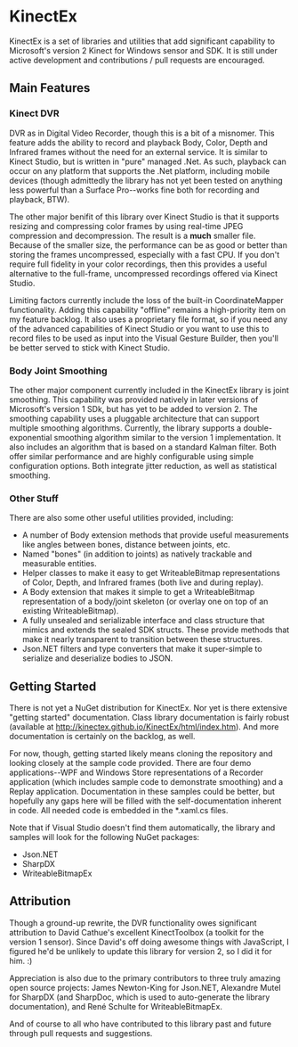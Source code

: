 KinectEx
========
KinectEx is a set of libraries and utilities that add significant capability to Microsoft's version 2 Kinect for Windows sensor and SDK. It is still under active development and contributions / pull requests are encouraged.

## Main Features

### Kinect DVR

DVR as in Digital Video Recorder, though this is a bit of a misnomer. This feature adds the ability to record and playback Body, Color, Depth and Infrared frames without the need for an external service. It is similar to Kinect Studio, but is written in "pure" managed .Net. As such, playback can occur on any platform that supports the .Net platform, including mobile devices (though admittedly the library has not yet been tested on anything less powerful than a Surface Pro--works fine both for recording and playback, BTW).

The other major benifit of this library over Kinect Studio is that it supports resizing and compressing color frames by using real-time JPEG compression and decompression. The result is a **much** smaller file. Because of the smaller size, the performance can be as good or better than storing the frames uncompressed, especially with a fast CPU. If you don't require full fidelity in your color recordings, then this provides a useful alternative to the full-frame, uncompressed recordings offered via Kinect Studio.

Limiting factors currently include the loss of the built-in CoordinateMapper functionality. Adding this capability "offline" remains a high-priority item on my feature backlog. It also uses a proprietary file format, so if you need any of the advanced capabilities of Kinect Studio or you want to use this to record files to be used as input into the Visual Gesture Builder, then you'll be better served to stick with Kinect Studio.

### Body Joint Smoothing

The other major component currently included in the KinectEx library is joint smoothing. This capability was provided natively in later versions of Microsoft's version 1 SDk, but has yet to be added to version 2. The smoothing capability uses a pluggable architecture that can support multiple smoothing algorithms. Currently, the library supports a double-exponential smoothing algorithm similar to the version 1 implementation. It also includes an algorithm that is based on a standard Kalman filter. Both offer similar performance and are highly configurable using simple configuration options. Both integrate jitter reduction, as well as statistical smoothing.

### Other Stuff

There are also some other useful utilities provided, including:

  - A number of Body extension methods that provide useful measurements like angles between bones, distance between joints, etc.
  - Named "bones" (in addition to joints) as natively trackable and measurable entities.
  - Helper classes to make it easy to get WriteableBitmap representations of Color, Depth, and Infrared frames (both live and during replay).
  - A Body extension that makes it simple to get a WriteableBitmap representation of a body/joint skeleton (or overlay one on top of an existing WriteableBitmap).
  - A fully unsealed and serializable interface and class structure that mimics and extends the sealed SDK structs. These provide methods that make it nearly transparent to transition between these structures.
  - Json.NET filters and type converters that make it super-simple to serialize and deserialize bodies to JSON.

## Getting Started

There is not yet a NuGet distribution for KinectEx. Nor yet is there extensive "getting started" documentation. Class library documentation is fairly robust (available at http://kinectex.github.io/KinectEx/html/index.htm). And more documentation is certainly on the backlog, as well.

For now, though, getting started likely means cloning the repository and looking closely at the sample code provided. There are four demo applications--WPF and Windows Store representations of a Recorder application (which includes sample code to demonstrate smoothing) and a Replay application. Documentation in these samples could be better, but hopefully any gaps here will be filled with the self-documentation inherent in code. All needed code is embedded in the *.xaml.cs files.

Note that if Visual Studio doesn't find them automatically, the library and samples will look for the following NuGet packages:

  - Json.NET
  - SharpDX
  - WriteableBitmapEx

## Attribution

Though a ground-up rewrite, the DVR functionality owes significant attribution to David Cathue's excellent KinectToolbox (a toolkit for the version 1 sensor). Since David's off doing awesome things with JavaScript, I figured he'd be unlikely to update this library for version 2, so I did it for him. :)

Appreciation is also due to the primary contributors to three truly amazing open source projects: James Newton-King for Json.NET, Alexandre Mutel for SharpDX (and SharpDoc, which is used to auto-generate the library documentation), and René Schulte for WriteableBitmapEx.

And of course to all who have contributed to this library past and future through pull requests and suggestions.
